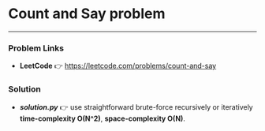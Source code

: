 # Count and Say problem

---

### Problem Links
- **__LeetCode__** :point_right: https://leetcode.com/problems/count-and-say

### Solution
- **_solution.py_** :point_right: use straightforward brute-force recursively or iteratively **time-complexity O(N^2)**, **space-complexity O(N)**.
